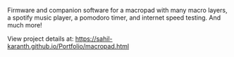 Firmware and companion software for a macropad with many macro layers, a spotify music player, a pomodoro timer, and internet speed testing. And much more!

View project details at: https://sahil-karanth.github.io/Portfolio/macropad.html
